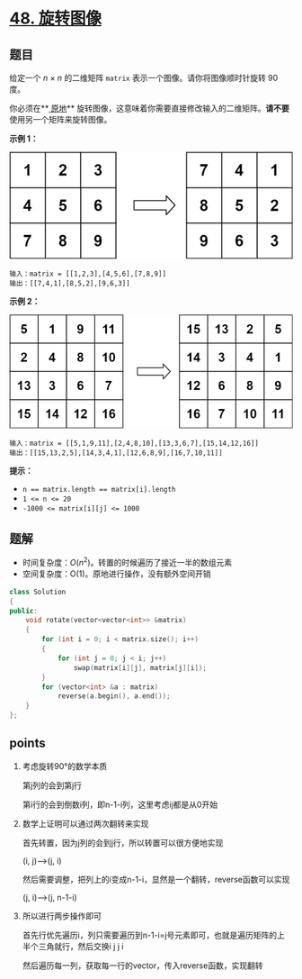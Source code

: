 # [48. 旋转图像](https://leetcode.cn/problems/rotate-image/)



## 题目

给定一个 *n* × *n* 的二维矩阵 `matrix` 表示一个图像。请你将图像顺时针旋转 90 度。

你必须在**[ 原地](https://baike.baidu.com/item/原地算法)** 旋转图像，这意味着你需要直接修改输入的二维矩阵。**请不要** 使用另一个矩阵来旋转图像。

 

**示例 1：**

![img](./assets/mat1.jpg)

```
输入：matrix = [[1,2,3],[4,5,6],[7,8,9]]
输出：[[7,4,1],[8,5,2],[9,6,3]]
```

**示例 2：**

![img](./assets/mat2.jpg)

```
输入：matrix = [[5,1,9,11],[2,4,8,10],[13,3,6,7],[15,14,12,16]]
输出：[[15,13,2,5],[14,3,4,1],[12,6,8,9],[16,7,10,11]]
```

 

**提示：**

- `n == matrix.length == matrix[i].length`
- `1 <= n <= 20`
- `-1000 <= matrix[i][j] <= 1000`



## 题解

- 时间复杂度：$O(n^2)$。转置的时候遍历了接近一半的数组元素
- 空间复杂度：O(1)。原地进行操作，没有额外空间开销

```cpp
class Solution
{
public:
    void rotate(vector<vector<int>> &matrix)
    {
        for (int i = 0; i < matrix.size(); i++)
        {
            for (int j = 0; j < i; j++)
                swap(matrix[i][j], matrix[j][i]);
        }
        for (vector<int> &a : matrix)
            reverse(a.begin(), a.end());
    }
};
```





## points

1. 考虑旋转90°的数学本质

   第j列的会到第j行

   第i行的会到倒数i列，即n-1-i列，这里考虑ij都是从0开始

2. 数学上证明可以通过两次翻转来实现

   首先转置，因为j列的会到j行，所以转置可以很方便地实现

   (i, j)-->(j, i)

   然后需要调整，把列上的i变成n-1-i，显然是一个翻转，reverse函数可以实现

   (j, i)-->(j, n-1-i)

3. 所以进行两步操作即可

   首先行优先遍历i，列只需要遍历到n-1-i=j号元素即可，也就是遍历矩阵的上半个三角就行，然后交换i j   j i

   然后遍历每一列，获取每一行的vector，传入reverse函数，实现翻转